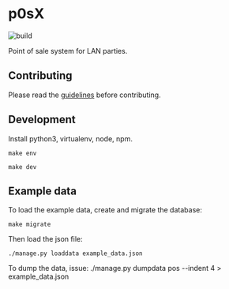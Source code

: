 # p0sX
![build](https://github.com/nuxis/p0sX-server/workflows/Build%20p0sx-Server/badge.svg?branch=master&event=push)


Point of sale system for LAN parties.

## Contributing

Please read the [guidelines](https://github.com/nuxis/p0sX-server/blob/master/.github/CONTRIBUTING.md) before contributing.

## Development

Install python3, virtualenv, node, npm.

    make env

    make dev

## Example data

To load the example data, create and migrate the database:

    make migrate

Then load the json file:

    ./manage.py loaddata example_data.json

To dump the data, issue:
    ./manage.py dumpdata pos --indent 4 > example_data.json

